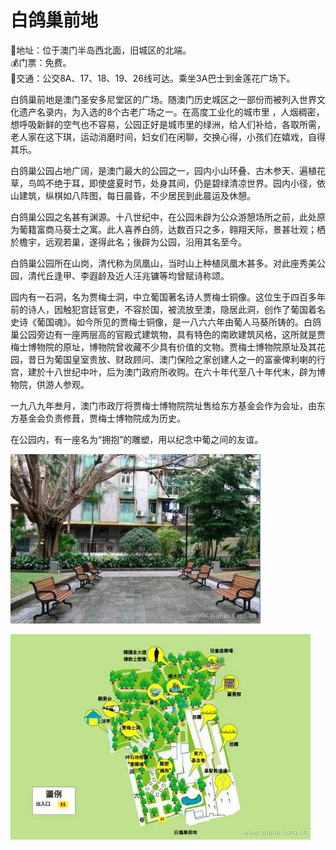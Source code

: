 # 白鸽巢前地  
📌地址：位于澳门半岛西北面，旧城区的北端。   
💰门票：免费。   
🚌交通：公交8A、17、18、19、26线可达。乘坐3A巴士到金莲花广场下。   
  
白鸽巢前地是澳门圣安多尼堂区的广场。随澳门历史城区之一部份而被列入世界文化遗产名录内，为入选的8个古老广场之一。在高度工业化的城市里 ，人烟稠密， 想呼吸新鲜的空气也不容易，公园正好是城市里的绿洲，给人们补给，各取所需，老人家在这下琪，运动消磨时间，妇女们在闲聊，交换心得，小孩们在嬉戏，自得其乐。   
  
白鸽巢公园占地广阔，是澳门最大的公园之一，园内小山环叠、古木参天、遍植花草，鸟鸣不绝于耳，即使盛夏时节，处身其间，仍是碧绿清凉世界。园内小径，依山建筑，纵棋如八阵图，每日晨昏，不少居民到此晨运及休憩。   
  
白鸽巢公园之名甚有渊源。十八世纪中，在公园未辟为公众游憩场所之前，此处原为葡籍富商马葵士之寓。此人喜养白鸽，达数百只之多，翱翔天际，景甚壮观；栖於檐宇，远观若巢，遂得此名；後辟为公园，沿用其名至今。   
  
白鸽巢公园所在山岗，清代称为凤凰山，当时山上种植凤凰木甚多。对此座秀美公园，清代丘逢甲、李遐龄及近人汪兆镛等均曾赋诗称颂。   
  
园内有一石洞，名为贾梅士洞，中立葡国著名诗人贾梅士铜像。这位生于四百多年前的诗人，因触犯宫廷官吏，不容於国，被流放至澳，隐居此洞，创作了葡国着名史诗《葡国魂》。如今所见的贾梅士铜像，是一八六六年由葡人马葵所铸的。白鸽巢公园旁边有一座两层高的官殿式建筑物，具有特色的南欧建筑风格，这所就是贾梅士博物院的原址，博物院曾收藏不少具有价值的文物。贾梅士博物院原址及其花园，昔日为葡国皇室贵放、财政顾问、澳门保险之家创建人之一的富豪俾利喇的行宫，建於十八世纪中叶，后为澳门政府所收购。在六十年代至八十年代末，辟为博物院，供游人参观。   
  
一九八九年叁月，澳门市政厅将贾梅士博物院院址售给东方基金会作为会址，由东方基金会负责修葺，贾梅士博物院成为历史。   
  
在公园内，有一座名为“拥抱”的雕塑，用以纪念中葡之间的友谊。   
  
![](https://raw.githubusercontent.com/szqq0512/Pic/main/img/202201212106781.png)  
  
![](https://raw.githubusercontent.com/szqq0512/Pic/main/img/202201212106782.png)  